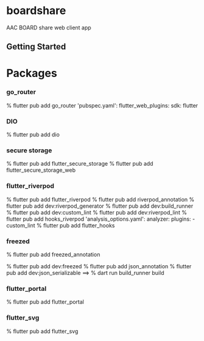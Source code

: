 # boardshare

AAC BOARD share web client app

## Getting Started


# Packages

### go_router
% flutter pub add go_router
'pubspec.yaml':
    flutter_web_plugins:
      sdk: flutter

### DIO
% flutter pub add dio

### secure storage
% flutter pub add flutter_secure_storage
% flutter pub add flutter_secure_storage_web

### flutter_riverpod
% flutter pub add flutter_riverpod
% flutter pub add riverpod_annotation
% flutter pub add dev:riverpod_generator
% flutter pub add dev:build_runner
% flutter pub add dev:custom_lint
% flutter pub add dev:riverpod_lint
% flutter pub add hooks_riverpod
'analysis_options.yaml':
    analyzer:
      plugins:
        - custom_lint
% flutter pub add flutter_hooks

### freezed
% flutter pub add freezed_annotation

[//]: # (% flutter pub add dev:build_runner)
% flutter pub add dev:freezed
% flutter pub add json_annotation
% flutter pub add dev:json_serializable
==> % dart run build_runner build

### flutter_portal
% flutter pub add flutter_portal

### flutter_svg
% flutter pub add flutter_svg


